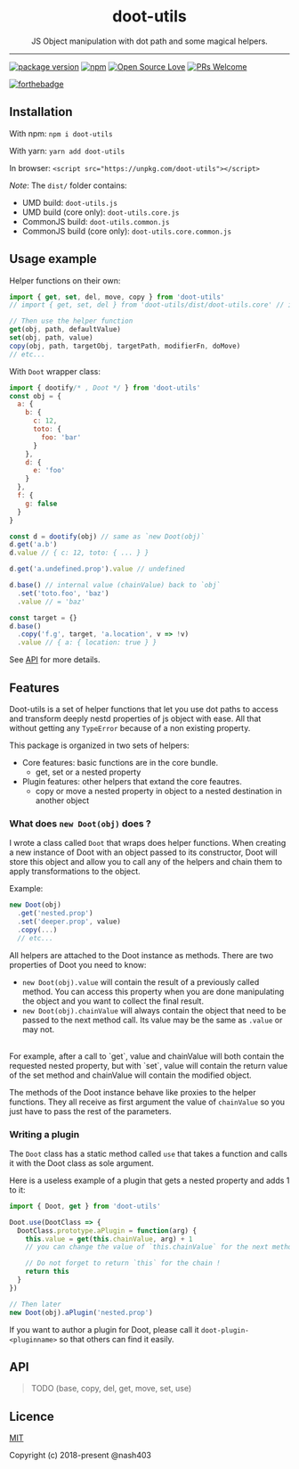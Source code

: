 <div align="center">
<h1>doot-utils</h1>

<p>JS Object manipulation with dot path and some magical helpers.</p>
</div>

<hr />



[![package version](https://img.shields.io/github/package-json/v/badges/shields.svg)](https://github.com/nash403/doot-utils)
[![npm](https://img.shields.io/npm/dm/localeval.svg)](https://www.npmjs.com/package/doot-utils)
[![Open Source Love](https://badges.frapsoft.com/os/mit/mit.svg?v=102)](https://github.com/ellerbrock/open-source-badge/)
[![PRs Welcome](https://img.shields.io/badge/PRs-welcome-brightgreen.svg?style=flat-square)](http://makeapullrequest.com)

[![forthebadge](http://forthebadge.com/badges/built-with-love.svg)](http://forthebadge.com)


## Installation

With npm: `npm i doot-utils`

With yarn: `yarn add doot-utils`

In browser: `<script src="https://unpkg.com/doot-utils"></script>`

*Note*: The `dist/` folder contains:
  * UMD build: `doot-utils.js`
  * UMD build (core only): `doot-utils.core.js`
  * CommonJS build: `doot-utils.common.js`
  * CommonJS build (core only): `doot-utils.core.common.js`

## Usage example

Helper functions on their own:

```js
import { get, set, del, move, copy } from 'doot-utils'
// import { get, set, del } from 'doot-utils/dist/doot-utils.core' // if you only need core features

// Then use the helper function
get(obj, path, defaultValue)
set(obj, path, value)
copy(obj, path, targetObj, targetPath, modifierFn, doMove)
// etc...
```

With `Doot` wrapper class:
```js
import { dootify/* , Doot */ } from 'doot-utils'
const obj = {
  a: {
    b: {
      c: 12,
      toto: {
        foo: 'bar'
      }
    },
    d: {
      e: 'foo'
    }
  },
  f: {
    g: false
  }
}

const d = dootify(obj) // same as `new Doot(obj)`
d.get('a.b')
d.value // { c: 12, toto: { ... } }

d.get('a.undefined.prop').value // undefined

d.base() // internal value (chainValue) back to `obj`
  .set('toto.foo', 'baz')
  .value // = 'baz'

const target = {}
d.base()
  .copy('f.g', target, 'a.location', v => !v)
  .value // { a: { location: true } }
```

See [API](#api) for more details.

## Features

Doot-utils is a set of helper functions that let you use dot paths to access and transform deeply nestd properties of js object with ease. All that without getting any `TypeError` because of a non existing property.

This package is organized in two sets of helpers: 

* Core features: basic functions are in the core bundle.
  * get, set or a nested property
* Plugin features: other helpers that extand the core feautres.
  * copy or move a nested property in object to a nested destination in another object

### What does `new Doot(obj)` does ?

I wrote a class called `Doot` that wraps does helper functions. When creating a new instance of Doot with an object passed to its constructor, Doot will store this object and allow you to call any of the helpers and chain them to apply transformations to the object.

Example:
```js
new Doot(obj)
  .get('nested.prop')
  .set('deeper.prop', value) 
  .copy(...)
  // etc...
```

All helpers are attached to the Doot instance as methods. There are two properties of Doot you need to know:
  * `new Doot(obj).value` will contain the result of a previously called method. You can access this property when you are done manipulating the object and you want to collect the final result.
  * `new Doot(obj).chainValue` will always contain the object that need to be passed to the next method call. Its value may be the same as `.value` or may not.
  <br/>
  For example, after a call to `get`, value and chainValue will both contain the requested nested property, but with `set`, value will contain the return value of the set method and chainValue will contain the modified object.

The methods of the Doot instance behave like proxies to the helper functions. They all receive as first argument the value of `chainValue` so you just have to pass the rest of the parameters.

### Writing a plugin

The `Doot` class has a static method called `use` that takes a function and calls it with the Doot class as sole argument.

Here is a useless example of a plugin that gets a nested property and adds 1 to it:

```js
import { Doot, get } from 'doot-utils'

Doot.use(DootClass => {
  DootClass.prototype.aPlugin = function(arg) {
    this.value = get(this.chainValue, arg) + 1
    // you can change the value of `this.chainValue` for the next method in the chain

    // Do not forget to return `this` for the chain !
    return this
  }
})

// Then later
new Doot(obj).aPlugin('nested.prop')
```

If you want to author a plugin for Doot, please call it `doot-plugin-<pluginname>` so that others can find it easily.

## API

> TODO (base, copy, del, get, move, set, use)

## Licence

[MIT](https://github.com/nash403/doot-utils/blob/master/LICENSE)

Copyright (c) 2018-present @nash403
